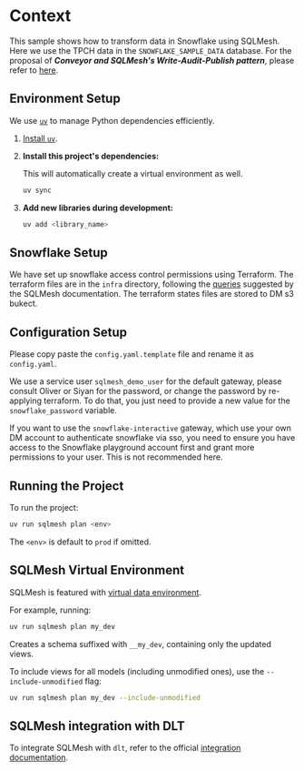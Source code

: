 # Context

This sample shows how to transform data in Snowflake using SQLMesh. Here we use the TPCH data in the `SNOWFLAKE_SAMPLE_DATA` database. For the proposal of ***Conveyor and SQLMesh's Write-Audit-Publish pattern***, please refer to [here](./docs/README.md).

## Environment Setup

We use [`uv`](https://github.com/astral-sh/uv) to manage Python dependencies efficiently. 

1. [Install `uv`](https://github.com/astral-sh/uv?tab=readme-ov-file#installation).

2. **Install this project's dependencies:**

   This will automatically create a virtual environment as well.

   ```bash
   uv sync
   ```

3. **Add new libraries during development:**

   ```bash
   uv add <library_name>
   ```

## Snowflake Setup

We have set up snowflake access control permissions using Terraform. The terraform files are in the `infra` directory, following the [queries](./docs/snowflake.sql) suggested by the SQLMesh documentation. The terraform states files are stored to DM s3 bukect.

## Configuration Setup

Please copy paste the `config.yaml.template` file and rename it as `config.yaml`. 

We use a service user `sqlmesh_demo_user` for the default gateway, please consult Oliver or Siyan for the password, or change the password by re-applying terraform. To do that, you just need to provide a new value for the `snowflake_password` variable. 

If you want to use the `snowflake-interactive` gateway, which use your own DM account to authenticate snowflake via sso, you need to ensure you have access to the Snowflake playground account first and grant more permissions to your user. This is not recommended here.

## Running the Project

To run the project:

```bash
uv run sqlmesh plan <env>
```

The `<env>` is default to `prod` if omitted.

## SQLMesh Virtual Environment

SQLMesh is featured with [virtual data environment](https://www.tobikodata.com/blog/virtual-data-environments). 

For example, running:

```bash
uv run sqlmesh plan my_dev
```

Creates a schema suffixed with `__my_dev`, containing only the updated views.

To include views for all models (including unmodified ones), use the `--include-unmodified` flag:

```bash
uv run sqlmesh plan my_dev --include-unmodified
```

## SQLMesh integration with DLT

To integrate SQLMesh with `dlt`, refer to the official [integration documentation](https://sqlmesh.readthedocs.io/en/stable/integrations/dlt).